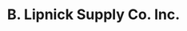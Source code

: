 ---
title: "B. Lipnick Supply Co. Inc."
url: /bridgeport/b-lipnick-supply-co-inc/
shop: Baustoffe
---